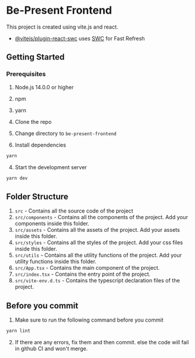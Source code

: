 # Be-Present Frontend

This project is created using vite.js and react.

- [@vitejs/plugin-react-swc](https://github.com/vitejs/vite-plugin-react-swc) uses [SWC](https://swc.rs/) for Fast Refresh

## Getting Started

### Prerequisites

1. Node.js 14.0.0 or higher
2. npm
3. yarn

4. Clone the repo
5. Change directory to `be-present-frontend`
6. Install dependencies

```bash
yarn
```

4. Start the development server

```bash
yarn dev
```

## Folder Structure

1. `src` - Contains all the source code of the project
2. `src/components` - Contains all the components of the project. Add your components inside this folder.
3. `src/assets` - Contains all the assets of the project. Add your assets inside this folder.
4. `src/styles` - Contains all the styles of the project. Add your css files inside this folder.
5. `src/utils` - Contains all the utility functions of the project. Add your utility functions inside this folder.
6. `src/App.tsx` - Contains the main component of the project.
7. `src/index.tsx` - Contains the entry point of the project.
8. `src/vite-env.d.ts` - Contains the typescript declaration files of the project.

## Before you commit

1. Make sure to run the following command before you commit

```bash
yarn lint
```

2. If there are any errors, fix them and then commit. else the code will fail in github CI and won't merge.
